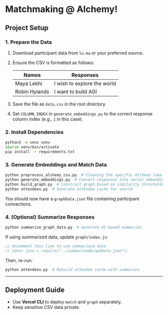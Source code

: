 # Matchmaking @ Alchemy!

## **Project Setup**

### **1. Prepare the Data**
1. Download participant data from `lu.ma` or your preferred source.
2. Ensure the CSV is formatted as follows:

   | Names | Responses |
   |--------|--------------------------------|
   | Maya Lekhi | I wish to explore the world |
   | Robin Hylands | I want to build AGI |

3. Save the file as `data.csv` in the root directory.
4. Set `COLUMN_INDEX` in `generate_embeddings.py` to the correct response column index (e.g., `1` in this case).

### **2. Install Dependencies**
```sh
python3 -m venv venv
source venv/bin/activate
pip install -r requirements.txt
```

### **3. Generate Embeddings and Match Data**
```sh
python preprocess_alchemy_csv.py  # Cleaning the specific Alchemy luma responses. Skip this step or customize it for your individual event!
python generate_embeddings.py  # Convert responses into vector embeddings
python build_graph.py  # Construct graph based on similarity thresholds
python attendees.py  # Generate attendee cache for search
```
You should now have a `graphData.json` file containing participant connections.

### **4. (Optional) Summarize Responses**
```sh
python summarize_graph_data.py  # Generate AI-based summaries
```
If using summarized data, update `graph/index.js`:
```js
// Uncomment this line to use summarized data
// const json = require("../summarizedGraphData.json");
```
Then, re-run:
```sh
python attendees.py  # Rebuild attendee cache with summaries
```

---

## **Deployment Guide**
- Use **Vercel CLI** to deploy `match` and `graph` separately.
- Keep sensitive CSV data private.